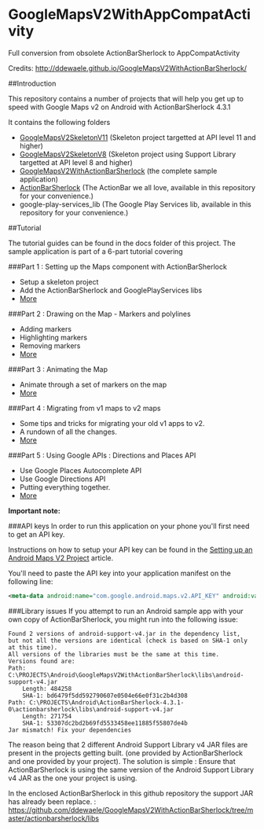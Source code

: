 # GoogleMapsV2WithAppCompatActivity
Full conversion from obsolete ActionBarSherlock to AppCompatActivity

Credits: http://ddewaele.github.io/GoogleMapsV2WithActionBarSherlock/


##Introduction

This repository contains a number of projects that will help you get up to speed with Google Maps v2 on Android with ActionBarSherlock 4.3.1

It contains the following folders

- [GoogleMapsV2SkeletonV11](https://github.com/ddewaele/GoogleMapsV2WithActionBarSherlock/tree/master/GoogleMapsV2SkeletonV11) (Skeleton project targetted at API level 11 and higher)
- [GoogleMapsV2SkeletonV8](https://github.com/ddewaele/GoogleMapsV2WithActionBarSherlock/tree/master/GoogleMapsV2SkeletonV8) (Skeleton project using Support Library targetted at API level 8 and higher)
- [GoogleMapsV2WithActionBarSherlock](https://github.com/ddewaele/GoogleMapsV2WithActionBarSherlock/tree/master/GoogleMapsV2WithActionBarSherlock) (the complete sample application)
- [ActionBarSherlock](http://actionbarsherlock.com/) (The ActionBar we all love, available in this repository for your convenience.)
- google-play-services_lib (The Google Play Services lib, available in this repository for your convenience.)

##Tutorial

The tutorial guides can be found in the docs folder of this project. The sample application is part of a 6-part tutorial covering

###Part 1 : Setting up the Maps component with ActionBarSherlock

- Setup a skeleton project
- Add the ActionBarSherlock and GooglePlayServices libs
- [More](./GoogleMapsV2WithAppCompatActivity/docs/part1.md)
	
###Part 2 : Drawing on the Map - Markers and polylines

- Adding markers
- Highlighting markers
- Removing markers
- [More](./GoogleMapsV2WithAppCompatActivity/docs/part2.md)

###Part 3 : Animating the Map

- Animate through a set of markers on the map
- [More](./GoogleMapsV2WithAppCompatActivity/docs/part3.md)
	
###Part 4 : Migrating from v1 maps to v2 maps

- Some tips and tricks for migrating your old v1 apps to v2.
- A rundown of all the changes.
- [More](./GoogleMapsV2WithAppCompatActivity/docs/part4.md)

###Part 5 : Using Google APIs : Directions and Places API

- Use Google Places Autocomplete API
- Use Google Directions API
- Putting everything together.
- [More](./GoogleMapsV2WithAppCompatActivity/docs/part6.md)
	

**Important note:**


###API keys
In order to run this application on your phone you'll first need to get an API key.

Instructions on how to setup your API key can be found in the [Setting up an Android Maps V2 Project][0] article.

You'll need to paste the API key into your application manifest on the following line:

```xml
<meta-data android:name="com.google.android.maps.v2.API_KEY" android:value="INSERT_YOUR_API_KEY_HERE"/>
```

###Library issues
If you attempt to run an Android sample app with your own copy of ActionBarSherlock, you might run into the following issue:

	Found 2 versions of android-support-v4.jar in the dependency list,
	but not all the versions are identical (check is based on SHA-1 only at this time).
	All versions of the libraries must be the same at this time.
	Versions found are:
	Path: C:\PROJECTS\Android\GoogleMapsV2WithActionBarSherlock\libs\android-support-v4.jar
		Length: 484258
		SHA-1: bd6479f5dd592790607e0504e66e0f31c2b4d308
	Path: C:\PROJECTS\Android\ActionBarSherlock-4.3.1-0\actionbarsherlock\libs\android-support-v4.jar
		Length: 271754
		SHA-1: 53307dc2bd2b69fd5533458ee11885f55807de4b
	Jar mismatch! Fix your dependencies

The reason being that 2 different Android Support Library v4 JAR files are present in the projects getting built. (one provided by ActionBarSherlock and one provided by your project).
The solution is simple : Ensure that ActionBarSherlock is using the same version of the Android Support Library v4 JAR as the one your project is using.

In the enclosed ActionBarSherlock in this github repository the support JAR has already been replace. : https://github.com/ddewaele/GoogleMapsV2WithActionBarSherlock/tree/master/actionbarsherlock/libs

[0]: http://ddewaele.github.io/GoogleMapsV2WithActionBarSherlock/part1 "Setting up an Android Maps V2 Project"
